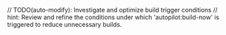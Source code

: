 // TODO(auto-modify): Investigate and optimize build trigger conditions
// hint: Review and refine the conditions under which 'autopilot:build-now' is triggered to reduce unnecessary builds.
